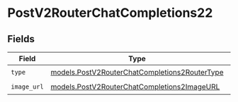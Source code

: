 # PostV2RouterChatCompletions22


## Fields

| Field                                                                                                | Type                                                                                                 | Required                                                                                             | Description                                                                                          |
| ---------------------------------------------------------------------------------------------------- | ---------------------------------------------------------------------------------------------------- | ---------------------------------------------------------------------------------------------------- | ---------------------------------------------------------------------------------------------------- |
| `type`                                                                                               | [models.PostV2RouterChatCompletions2RouterType](../models/postv2routerchatcompletions2routertype.md) | :heavy_check_mark:                                                                                   | N/A                                                                                                  |
| `image_url`                                                                                          | [models.PostV2RouterChatCompletions2ImageURL](../models/postv2routerchatcompletions2imageurl.md)     | :heavy_check_mark:                                                                                   | N/A                                                                                                  |